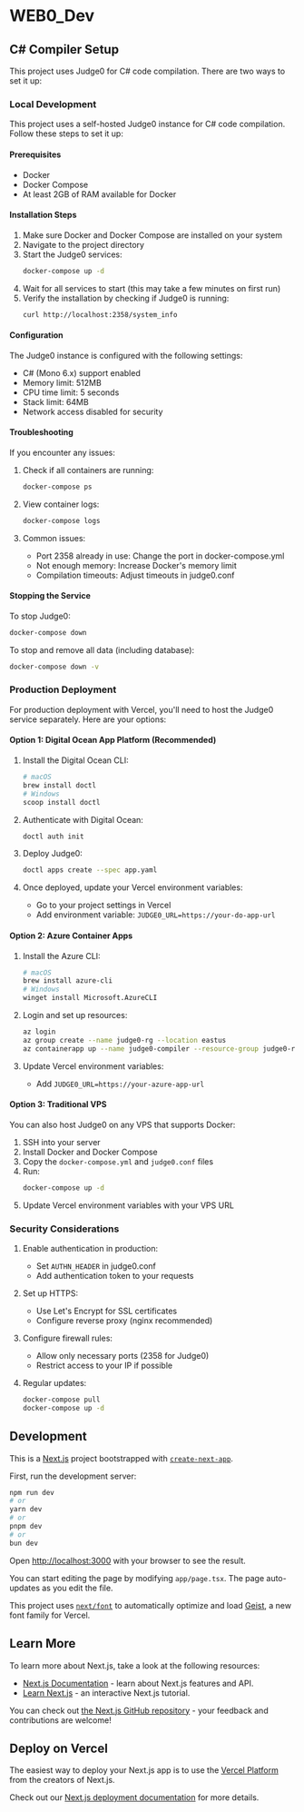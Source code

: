 # WEB0_Dev

## C# Compiler Setup

This project uses Judge0 for C# code compilation. There are two ways to set it up:

### Local Development

This project uses a self-hosted Judge0 instance for C# code compilation. Follow these steps to set it up:

#### Prerequisites

- Docker
- Docker Compose
- At least 2GB of RAM available for Docker

#### Installation Steps

1. Make sure Docker and Docker Compose are installed on your system
2. Navigate to the project directory
3. Start the Judge0 services:
   ```bash
   docker-compose up -d
   ```
4. Wait for all services to start (this may take a few minutes on first run)
5. Verify the installation by checking if Judge0 is running:
   ```bash
   curl http://localhost:2358/system_info
   ```

#### Configuration

The Judge0 instance is configured with the following settings:

- C# (Mono 6.x) support enabled
- Memory limit: 512MB
- CPU time limit: 5 seconds
- Stack limit: 64MB
- Network access disabled for security

#### Troubleshooting

If you encounter any issues:

1. Check if all containers are running:

   ```bash
   docker-compose ps
   ```

2. View container logs:

   ```bash
   docker-compose logs
   ```

3. Common issues:
   - Port 2358 already in use: Change the port in docker-compose.yml
   - Not enough memory: Increase Docker's memory limit
   - Compilation timeouts: Adjust timeouts in judge0.conf

#### Stopping the Service

To stop Judge0:

```bash
docker-compose down
```

To stop and remove all data (including database):

```bash
docker-compose down -v
```

### Production Deployment

For production deployment with Vercel, you'll need to host the Judge0 service separately. Here are your options:

#### Option 1: Digital Ocean App Platform (Recommended)

1. Install the Digital Ocean CLI:

   ```bash
   # macOS
   brew install doctl
   # Windows
   scoop install doctl
   ```

2. Authenticate with Digital Ocean:

   ```bash
   doctl auth init
   ```

3. Deploy Judge0:

   ```bash
   doctl apps create --spec app.yaml
   ```

4. Once deployed, update your Vercel environment variables:
   - Go to your project settings in Vercel
   - Add environment variable: `JUDGE0_URL=https://your-do-app-url`

#### Option 2: Azure Container Apps

1. Install the Azure CLI:

   ```bash
   # macOS
   brew install azure-cli
   # Windows
   winget install Microsoft.AzureCLI
   ```

2. Login and set up resources:

   ```bash
   az login
   az group create --name judge0-rg --location eastus
   az containerapp up --name judge0-compiler --resource-group judge0-rg --yaml azure.yaml
   ```

3. Update Vercel environment variables:
   - Add `JUDGE0_URL=https://your-azure-app-url`

#### Option 3: Traditional VPS

You can also host Judge0 on any VPS that supports Docker:

1. SSH into your server
2. Install Docker and Docker Compose
3. Copy the `docker-compose.yml` and `judge0.conf` files
4. Run:
   ```bash
   docker-compose up -d
   ```
5. Update Vercel environment variables with your VPS URL

### Security Considerations

1. Enable authentication in production:

   - Set `AUTHN_HEADER` in judge0.conf
   - Add authentication token to your requests

2. Set up HTTPS:

   - Use Let's Encrypt for SSL certificates
   - Configure reverse proxy (nginx recommended)

3. Configure firewall rules:

   - Allow only necessary ports (2358 for Judge0)
   - Restrict access to your IP if possible

4. Regular updates:
   ```bash
   docker-compose pull
   docker-compose up -d
   ```

## Development

This is a [Next.js](https://nextjs.org) project bootstrapped with [`create-next-app`](https://nextjs.org/docs/app/api-reference/cli/create-next-app).

First, run the development server:

```bash
npm run dev
# or
yarn dev
# or
pnpm dev
# or
bun dev
```

Open [http://localhost:3000](http://localhost:3000) with your browser to see the result.

You can start editing the page by modifying `app/page.tsx`. The page auto-updates as you edit the file.

This project uses [`next/font`](https://nextjs.org/docs/app/building-your-application/optimizing/fonts) to automatically optimize and load [Geist](https://vercel.com/font), a new font family for Vercel.

## Learn More

To learn more about Next.js, take a look at the following resources:

- [Next.js Documentation](https://nextjs.org/docs) - learn about Next.js features and API.
- [Learn Next.js](https://nextjs.org/learn) - an interactive Next.js tutorial.

You can check out [the Next.js GitHub repository](https://github.com/vercel/next.js) - your feedback and contributions are welcome!

## Deploy on Vercel

The easiest way to deploy your Next.js app is to use the [Vercel Platform](https://vercel.com/new?utm_medium=default-template&filter=next.js&utm_source=create-next-app&utm_campaign=create-next-app-readme) from the creators of Next.js.

Check out our [Next.js deployment documentation](https://nextjs.org/docs/app/building-your-application/deploying) for more details.
